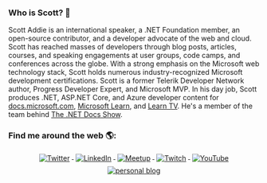### Who is Scott? 🤔

Scott Addie is an international speaker, a .NET Foundation member, an open-source contributor, and a developer advocate of the web and cloud. Scott has reached masses of developers through blog posts, articles, courses, and speaking engagements at user groups, code camps, and conferences across the globe. With a strong emphasis on the Microsoft web technology stack, Scott holds numerous industry-recognized Microsoft development certifications. Scott is a former Telerik Developer Network author, Progress Developer Expert, and Microsoft MVP. In his day job, Scott produces .NET, ASP.NET Core, and Azure developer content for [docs.microsoft.com](https://docs.microsoft.com), [Microsoft Learn](https://docs.microsoft.com/learn), and [Learn TV](https://docs.microsoft.com/learn/tv). He's a member of the team behind [The .NET Docs Show](https://dotnetdocs.dev). 

### Find me around the web 🌎:

<p align="center">
  <a href="https://twitter.com/Scott_Addie">
    <img src="https://raw.githubusercontent.com/MikeCodesDotNET/MikeCodesDotNET/a8abbf37441f3253f74ea255a47f289208d7568c/Resources/twitter.svg" alt="Twitter" style="vertical-align:top; margin:4px">
  </a>  

  <a href="https://www.linkedin.com/in/scottaddie/">
    <img src="https://raw.githubusercontent.com/MikeCodesDotNET/MikeCodesDotNET/a8abbf37441f3253f74ea255a47f289208d7568c/Resources/linkedIn.svg" alt="LinkedIn" style="vertical-align:top; margin:4px">
  </a>

  <a href="https://www.meetup.com/members/223477479/">
    <img src="https://raw.githubusercontent.com/MikeCodesDotNET/MikeCodesDotNET/a8abbf37441f3253f74ea255a47f289208d7568c/Resources/meetup.svg" alt="Meetup" style="vertical-align:top; margin:4px">
  </a>

   <a href="https://www.twitch.tv/thedotnetdocs">
    <img src="https://raw.githubusercontent.com/MikeCodesDotNET/MikeCodesDotNET/a8abbf37441f3253f74ea255a47f289208d7568c/Resources/twitch.svg" alt="Twitch" style="vertical-align:top; margin:4px">
  </a>

 <a href="https://www.youtube.com/channel/UCIy_nKrwrd-naf_MPWtXdLA">
    <img src="https://raw.githubusercontent.com/MikeCodesDotNET/MikeCodesDotNET/a8abbf37441f3253f74ea255a47f289208d7568c/Resources/youTube.svg" alt="YouTube" style="vertical-align:top; margin:4px">
  </a>
  
 <a href="https://scottaddie.com">
    <img src="https://raw.githubusercontent.com/MikeCodesDotNET/MikeCodesDotNET/a8abbf37441f3253f74ea255a47f289208d7568c/Resources/personalBlog.svg" alt="personal blog" style="vertical-align:top; margin:4px">
  </a>  
</p>
